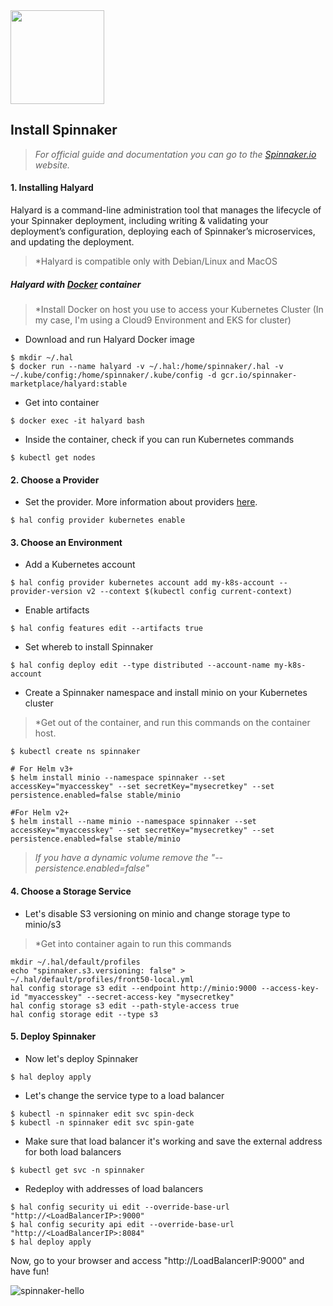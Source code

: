 <img src="https://user-images.githubusercontent.com/35708820/82478149-dd85bf00-9aa6-11ea-9382-43f8b0c1ca57.png"  width="150" height="150">


## Install Spinnaker

> *For official guide and documentation you can go to the [Spinnaker.io](https://www.spinnaker.io/setup/) website.*

#### 1. Installing Halyard
Halyard is a command-line administration tool that manages the lifecycle of your Spinnaker deployment, including writing & validating your deployment’s configuration, deploying each of Spinnaker’s microservices, and updating the deployment.
> *Halyard is compatible only with Debian/Linux and MacOS

##### Halyard with [Docker](https://docs.docker.com/engine/install/) container
> *Install Docker on host you use to access your Kubernetes Cluster (In my case, I'm using a Cloud9 Environment and EKS for cluster)

- Download and run Halyard Docker image
```
$ mkdir ~/.hal
$ docker run --name halyard -v ~/.hal:/home/spinnaker/.hal -v ~/.kube/config:/home/spinnaker/.kube/config -d gcr.io/spinnaker-marketplace/halyard:stable
```

- Get into container
```
$ docker exec -it halyard bash
```

- Inside the container, check if you can run Kubernetes commands
```
$ kubectl get nodes
```
#### 2. Choose a Provider

- Set the provider. More information about providers [here](https://www.spinnaker.io/setup/install/providers/).
```
$ hal config provider kubernetes enable
```

#### 3. Choose an Environment

- Add a Kubernetes account
```
$ hal config provider kubernetes account add my-k8s-account --provider-version v2 --context $(kubectl config current-context)
```

- Enable artifacts
```
$ hal config features edit --artifacts true
```

- Set whereb to install Spinnaker
```
$ hal config deploy edit --type distributed --account-name my-k8s-account
```

- Create a Spinnaker namespace and install minio on your Kubernetes cluster
> *Get out of the container, and run this commands on the container host.
```
$ kubectl create ns spinnaker

# For Helm v3+
$ helm install minio --namespace spinnaker --set accessKey="myaccesskey" --set secretKey="mysecretkey" --set persistence.enabled=false stable/minio

#For Helm v2+
$ helm install --name minio --namespace spinnaker --set accessKey="myaccesskey" --set secretKey="mysecretkey" --set persistence.enabled=false stable/minio
```
> *If you have a dynamic volume remove the "--persistence.enabled=false"*

#### 4. Choose a Storage Service

- Let's disable S3 versioning on minio and change storage type to minio/s3
> *Get into container again to run this commands
```
mkdir ~/.hal/default/profiles
echo "spinnaker.s3.versioning: false" > ~/.hal/default/profiles/front50-local.yml
hal config storage s3 edit --endpoint http://minio:9000 --access-key-id "myaccesskey" --secret-access-key "mysecretkey"
hal config storage s3 edit --path-style-access true
hal config storage edit --type s3
```

#### 5. Deploy Spinnaker

- Now let's deploy Spinnaker
```
$ hal deploy apply
```

- Let's change the service type to a load balancer
```
$ kubectl -n spinnaker edit svc spin-deck
$ kubectl -n spinnaker edit svc spin-gate
```

- Make sure that load balancer it's working and save the external address for both load balancers
```
$ kubectl get svc -n spinnaker
```

- Redeploy with addresses of load balancers
```
$ hal config security ui edit --override-base-url "http://<LoadBalancerIP>:9000"
$ hal config security api edit --override-base-url "http://<LoadBalancerIP>:8084"
$ hal deploy apply
```

Now, go to your browser and access "http://LoadBalancerIP:9000" and have fun!

![spinnaker-hello](https://user-images.githubusercontent.com/35708820/82512524-c36bd100-9ae6-11ea-83be-46a4a5cfad03.png)
